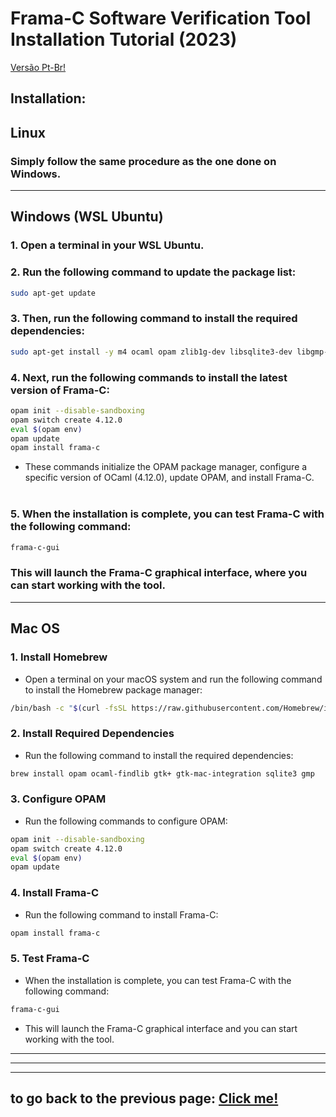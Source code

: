 # Frama-C Software Verification Tool Installation Tutorial (2023)

[Versão Pt-Br!](./translations/TutorialFramaCPTBR.md)

## **Installation:**

## Linux

### Simply follow the same procedure as the one done on Windows.

---

## Windows (WSL Ubuntu)

### 1. Open a terminal in your WSL Ubuntu.

### 2. Run the following command to update the package list:

```bash
sudo apt-get update
```

### 3. Then, run the following command to install the required dependencies:

```bash
sudo apt-get install -y m4 ocaml opam zlib1g-dev libsqlite3-dev libgmp-dev libgtk2.0-dev
```

### 4. Next, run the following commands to install the latest version of Frama-C:

```bash
opam init --disable-sandboxing
opam switch create 4.12.0
eval $(opam env)
opam update
opam install frama-c
```

- These commands initialize the OPAM package manager, configure a specific version of OCaml (4.12.0), update OPAM, and install Frama-C. <br><br>

### 5. When the installation is complete, you can test Frama-C with the following command:

```bash
frama-c-gui
```

### This will launch the Frama-C graphical interface, where you can start working with the tool.

---

## Mac OS

### 1. Install Homebrew

-   Open a terminal on your macOS system and run the following command to install the Homebrew package manager:

```bash
/bin/bash -c "$(curl -fsSL https://raw.githubusercontent.com/Homebrew/install/HEAD/install.sh)"
```

### 2. Install Required Dependencies

- Run the following command to install the required dependencies:

```bash
brew install opam ocaml-findlib gtk+ gtk-mac-integration sqlite3 gmp
```

### 3. Configure OPAM

- Run the following commands to configure OPAM:

```bash
opam init --disable-sandboxing
opam switch create 4.12.0
eval $(opam env)
opam update
```

### 4. Install Frama-C

- Run the following command to install Frama-C:

```bash
opam install frama-c
```

### 5. Test Frama-C

- When the installation is complete, you can test Frama-C with the following command:

```bash
frama-c-gui
```

- This will launch the Frama-C graphical interface and you can start working with the tool.

---
---
---

## to go back to the previous page: [Click me!](./FramacTool.md)
